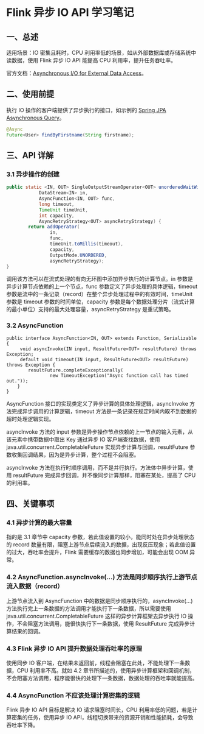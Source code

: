 # Flink 异步 IO API 学习笔记
## 一、总述
适用场景：IO 密集且耗时，CPU 利用率低的场景，如从外部数据库或存储系统中读数据，使用 Flink 异步 IO API 能提高 CPU 利用率，提升任务吞吐率。

官方文档：[Asynchronous I/O for External Data Access](https://nightlies.apache.org/flink/flink-docs-release-1.17/docs/dev/datastream/operators/asyncio/)。

## 二、使用前提
执行 IO 操作的客户端提供了异步执行的接口，如示例的 [Spring JPA Asynchronous Query](https://docs.spring.io/spring-data/jdbc/docs/current/reference/html/#repositories.query-async)。

```java
@Async
Future<User> findByFirstname(String firstname);   
```
## 三、API 详解
### 3.1 异步操作的创建
```java
public static <IN, OUT> SingleOutputStreamOperator<OUT> unorderedWaitWithRetry(
            DataStream<IN> in,
            AsyncFunction<IN, OUT> func,
            long timeout,
            TimeUnit timeUnit,
            int capacity,
            AsyncRetryStrategy<OUT> asyncRetryStrategy) {
        return addOperator(
                in,
                func,
                timeUnit.toMillis(timeout),
                capacity,
                OutputMode.UNORDERED,
                asyncRetryStrategy);
}
```
调用该方法可以在流式处理的有向无环图中添加异步执行的计算节点。in 参数是异步计算节点依赖的上一个节点，func 参数定义了异步处理的具体逻辑，timeout 参数是流中的一条记录（record）在整个异步处理过程中的有效时间，timeUnit 参数是 timeout 参数的时间单位，capacity 参数是每个数据处理分片（流式计算的最小单位）支持的最大处理容量，asyncRetryStrategy 是重试策略。

### 3.2 AsyncFunction 
```
public interface AsyncFunction<IN, OUT> extends Function, Serializable {
     void asyncInvoke(IN input, ResultFuture<OUT> resultFuture) throws Exception;
     default void timeout(IN input, ResultFuture<OUT> resultFuture) throws Exception {
        resultFuture.completeExceptionally(
                new TimeoutException("Async function call has timed out."));
    }
}
```
AsyncFunction 接口的实现类定义了异步计算的具体处理逻辑，asyncInvoke 方法完成异步调用的计算逻辑，timeout 方法是一条记录在规定时间内取不到数据的超时处理逻辑实现。

asyncInvoke 方法的 input 参数是异步操作节点依赖的上一节点的输入元素，从该元素中携带数据中取出 Key 通过异步 IO 客户端查找数据，使用 java.util.concurrent.CompletableFuture 实现异步计算与回调，resultFuture 参数收集回调结果，因为是异步计算，整个过程不会阻塞。

asyncInvoke 方法在执行时顺序调用，而不是并行执行。方法体中异步计算，使用 resultFuture 完成异步回调，并不像同步计算那样，阻塞在某处，提高了 CPU 的利用率。

## 四、关键事项

### 4.1 异步计算的最大容量
指的是 3.1 章节中 capacity 参数，若此值设置的较小，能同时处在异步处理状态的 record 数量有限，阻塞上游节点后续流入的数据，出现反压现象；若此值设置的过大，吞吐率会提升，Flink 需要缓存的数据也同步增加，可能会出现 OOM 异常。

### 4.2 AsyncFunction.asyncInvoke(...) 方法是同步顺序执行上游节点流入数据（record）
上游节点流入到 AsyncFunction 中的数据是同步顺序执行的，asyncInvoke(...) 方法执行完上一条数据的方法调用才能执行下一条数据，所以需要使用 java.util.concurrent.CompletableFuture 这样的异步计算框架去异步执行 IO 操作，不会阻塞方法调用，能很快执行下一条数据，使用 ResultFuture 完成异步计算结果的回调。 

### 4.3 Flink 异步 IO API 提升数据处理吞吐率的原理
使用同步 IO 客户端，在结果未返回前，线程会阻塞在此处，不能处理下一条数据，CPU 利用率不高。就如 4.2 章节所描述的，使用异步计算框架和回调机制，不会阻塞方法调用，程序能很快的处理下一条数据，数据处理的吞吐率就能提高。

### 4.4 AsyncFunction 不应该处理计算密集的逻辑
Flink 异步 IO API 目标是解决 IO 请求阻塞时间长，CPU 利用率低的问题，若是计算密集的任务，使用异步 IO API，线程切换带来的资源开销和性能损耗，会导致吞吐率下降。

[//]: # (## 五、生产环境中实践)





